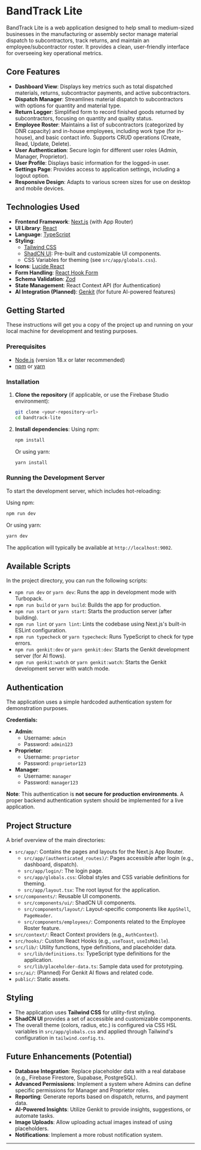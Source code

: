 
# BandTrack Lite

BandTrack Lite is a web application designed to help small to medium-sized businesses in the manufacturing or assembly sector manage material dispatch to subcontractors, track returns, and maintain an employee/subcontractor roster. It provides a clean, user-friendly interface for overseeing key operational metrics.

## Core Features

*   **Dashboard View**: Displays key metrics such as total dispatched materials, returns, subcontractor payments, and active subcontractors.
*   **Dispatch Manager**: Streamlines material dispatch to subcontractors with options for quantity and material type.
*   **Return Logger**: Simplified form to record finished goods returned by subcontractors, focusing on quantity and quality status.
*   **Employee Roster**: Maintains a list of subcontractors (categorized by DNR capacity) and in-house employees, including work type (for in-house), and basic contact info. Supports CRUD operations (Create, Read, Update, Delete).
*   **User Authentication**: Secure login for different user roles (Admin, Manager, Proprietor).
*   **User Profile**: Displays basic information for the logged-in user.
*   **Settings Page**: Provides access to application settings, including a logout option.
*   **Responsive Design**: Adapts to various screen sizes for use on desktop and mobile devices.

## Technologies Used

*   **Frontend Framework**: [Next.js](https://nextjs.org/) (with App Router)
*   **UI Library**: [React](https://reactjs.org/)
*   **Language**: [TypeScript](https://www.typescriptlang.org/)
*   **Styling**:
    *   [Tailwind CSS](https://tailwindcss.com/)
    *   [ShadCN UI](https://ui.shadcn.com/): Pre-built and customizable UI components.
    *   CSS Variables for theming (see `src/app/globals.css`).
*   **Icons**: [Lucide React](https://lucide.dev/)
*   **Form Handling**: [React Hook Form](https://react-hook-form.com/)
*   **Schema Validation**: [Zod](https://zod.dev/)
*   **State Management**: React Context API (for Authentication)
*   **AI Integration (Planned)**: [Genkit](https://firebase.google.com/docs/genkit) (for future AI-powered features)

## Getting Started

These instructions will get you a copy of the project up and running on your local machine for development and testing purposes.

### Prerequisites

*   [Node.js](https://nodejs.org/) (version 18.x or later recommended)
*   [npm](https://www.npmjs.com/) or [yarn](https://yarnpkg.com/)

### Installation

1.  **Clone the repository** (if applicable, or use the Firebase Studio environment):
    ```bash
    git clone <your-repository-url>
    cd bandtrack-lite
    ```

2.  **Install dependencies**:
    Using npm:
    ```bash
    npm install
    ```
    Or using yarn:
    ```bash
    yarn install
    ```

### Running the Development Server

To start the development server, which includes hot-reloading:

Using npm:
```bash
npm run dev
```
Or using yarn:
```bash
yarn dev
```
The application will typically be available at `http://localhost:9002`.

## Available Scripts

In the project directory, you can run the following scripts:

*   `npm run dev` or `yarn dev`: Runs the app in development mode with Turbopack.
*   `npm run build` or `yarn build`: Builds the app for production.
*   `npm run start` or `yarn start`: Starts the production server (after building).
*   `npm run lint` or `yarn lint`: Lints the codebase using Next.js's built-in ESLint configuration.
*   `npm run typecheck` or `yarn typecheck`: Runs TypeScript to check for type errors.
*   `npm run genkit:dev` or `yarn genkit:dev`: Starts the Genkit development server (for AI flows).
*   `npm run genkit:watch` or `yarn genkit:watch`: Starts the Genkit development server with watch mode.

## Authentication

The application uses a simple hardcoded authentication system for demonstration purposes.

**Credentials:**

*   **Admin**:
    *   Username: `admin`
    *   Password: `admin123`
*   **Proprietor**:
    *   Username: `proprietor`
    *   Password: `proprietor123`
*   **Manager**:
    *   Username: `manager`
    *   Password: `manager123`

**Note**: This authentication is **not secure for production environments**. A proper backend authentication system should be implemented for a live application.

## Project Structure

A brief overview of the main directories:

*   `src/app/`: Contains the pages and layouts for the Next.js App Router.
    *   `src/app/(authenticated_routes)/`: Pages accessible after login (e.g., dashboard, dispatch).
    *   `src/app/login/`: The login page.
    *   `src/app/globals.css`: Global styles and CSS variable definitions for theming.
    *   `src/app/layout.tsx`: The root layout for the application.
*   `src/components/`: Reusable UI components.
    *   `src/components/ui/`: ShadCN UI components.
    *   `src/components/layout/`: Layout-specific components like `AppShell`, `PageHeader`.
    *   `src/components/employees/`: Components related to the Employee Roster feature.
*   `src/context/`: React Context providers (e.g., `AuthContext`).
*   `src/hooks/`: Custom React Hooks (e.g., `useToast`, `useIsMobile`).
*   `src/lib/`: Utility functions, type definitions, and placeholder data.
    *   `src/lib/definitions.ts`: TypeScript type definitions for the application.
    *   `src/lib/placeholder-data.ts`: Sample data used for prototyping.
*   `src/ai/`: (Planned) For Genkit AI flows and related code.
*   `public/`: Static assets.

## Styling

*   The application uses **Tailwind CSS** for utility-first styling.
*   **ShadCN UI** provides a set of accessible and customizable components.
*   The overall theme (colors, radius, etc.) is configured via CSS HSL variables in `src/app/globals.css` and applied through Tailwind's configuration in `tailwind.config.ts`.

## Future Enhancements (Potential)

*   **Database Integration**: Replace placeholder data with a real database (e.g., Firebase Firestore, Supabase, PostgreSQL).
*   **Advanced Permissions**: Implement a system where Admins can define specific permissions for Manager and Proprietor roles.
*   **Reporting**: Generate reports based on dispatch, returns, and payment data.
*   **AI-Powered Insights**: Utilize Genkit to provide insights, suggestions, or automate tasks.
*   **Image Uploads**: Allow uploading actual images instead of using placeholders.
*   **Notifications**: Implement a more robust notification system.

---


